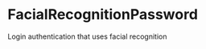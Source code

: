 FacialRecognitionPassword
=========================

Login authentication that uses facial recognition
